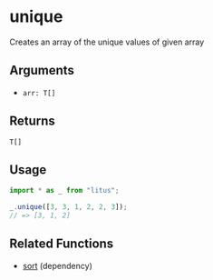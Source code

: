 # unique

Creates an array of the unique values of given array

## Arguments

- `arr: T[]`

## Returns

`T[]`

## Usage

```ts
import * as _ from "litus";

_.unique([3, 3, 1, 2, 2, 3]);
// => [3, 1, 2]
```

## Related Functions

- [sort](sort.md) (dependency)
